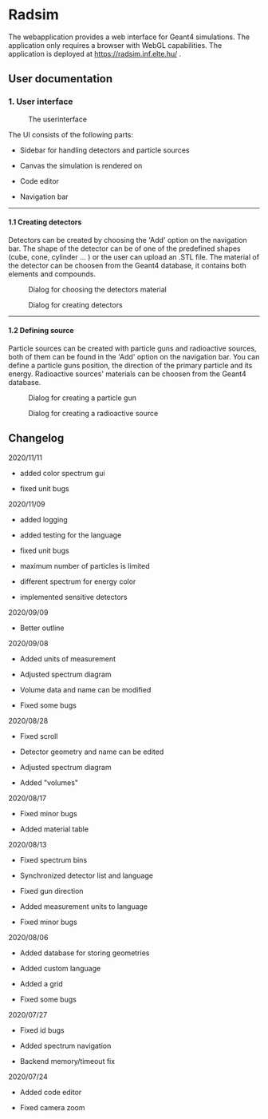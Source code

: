 
# Radsim

The webapplication provides a web interface for Geant4 simulations. The application only requires a browser with WebGL capabilities. The application is deployed at https://radsim.inf.elte.hu/ .

  

## User documentation
  

### 1. User interface

<figure  class="image">

<img  src="images/mainpage.jpg"  alt="">

<figcaption>The userinterface</figcaption>

</figure>

  

The UI consists of the following parts:

- Sidebar for handling detectors and particle sources

- Canvas the simulation is rendered on

- Code editor

- Navigation bar

  
___
#### 1.1 Creating detectors

  

Detectors can be created by choosing the 'Add' option on the navigation bar. The shape of the detector can be of one of the predefined shapes (cube, cone, cylinder ... ) or the user can upload an .STL file. The material of the detector can be choosen from the Geant4 database, it contains both elements and compounds.

  

<figure  class="image">

<img  src="images/materialdialog.PNG"  alt="">

<figcaption>Dialog for choosing the detectors material</figcaption>

</figure>

  

<figure  class="image">

<img  src="images/detectordialog.PNG"  alt="">

<figcaption>Dialog for creating detectors</figcaption>

</figure>

  
  
____
#### 1.2 Defining source

  

Particle sources can be created with particle guns and radioactive sources, both of them can be found in the 'Add' option on the navigation bar. You can define a particle guns position, the direction of the primary particle and its energy. Radioactive sources' materials can be choosen from the Geant4 database.

  

<figure  class="image">

<img  src="images/gun.PNG"  alt="">

<figcaption>Dialog for creating a particle gun</figcaption>

</figure>

  

<figure  class="image">

<img  src="images/gps.PNG"  alt="">

<figcaption>Dialog for creating a radioactive source</figcaption>

</figure>

  
  
  

## Changelog

  

2020/11/11

- added color spectrum gui

- fixed unit bugs

  

2020/11/09

- added logging

- added testing for the language

- fixed unit bugs

- maximum number of particles is limited

- different spectrum for energy color

- implemented sensitive detectors

  

2020/09/09

- Better outline

  

2020/09/08

- Added units of measurement

- Adjusted spectrum diagram

- Volume data and name can be modified

- Fixed some bugs

  

2020/08/28

- Fixed scroll

- Detector geometry and name can be edited

- Adjusted spectrum diagram

- Added "volumes"

  
  

2020/08/17

- Fixed minor bugs

- Added material table

  

2020/08/13

- Fixed spectrum bins

- Synchronized detector list and language

- Fixed gun direction

- Added measurement units to language

- Fixed minor bugs

  

2020/08/06

- Added database for storing geometries

- Added custom language

- Added a grid

- Fixed some bugs

  

2020/07/27

- Fixed id bugs

- Added spectrum navigation

- Backend memory/timeout fix

  

2020/07/24

- Added code editor

- Fixed camera zoom
